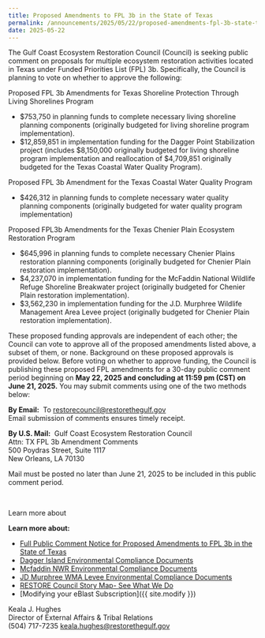 ```yaml
---
title: Proposed Amendments to FPL 3b in the State of Texas
permalink: /announcements/2025/05/22/proposed-amendments-fpl-3b-state-texas/
date: 2025-05-22
---
```


The Gulf Coast Ecosystem Restoration Council (Council) is seeking public comment on proposals for multiple ecosystem restoration activities located in Texas under Funded Priorities List (FPL) 3b. Specifically, the Council is planning to vote on whether to approve the following:

Proposed FPL 3b Amendments for Texas Shoreline Protection Through Living Shorelines Program

- $753,750 in planning funds to complete necessary living shoreline planning components (originally budgeted for living shoreline program implementation).
- $12,859,851 in implementation funding for the Dagger Point Stabilization project (includes $8,150,000 originally budgeted for living shoreline program implementation and reallocation of $4,709,851 originally budgeted for the Texas Coastal Water Quality Program). 

Proposed FPL 3b Amendment for the Texas Coastal Water Quality Program

- $426,312 in planning funds to complete necessary water quality planning components (originally budgeted for water quality program implementation)

Proposed FPL3b Amendments for the Texas Chenier Plain Ecosystem Restoration Program

- $645,996 in planning funds to complete necessary Chenier Plains restoration planning components (originally budgeted for Chenier Plain restoration implementation).
- $4,237,070 in implementation funding for the McFaddin National Wildlife Refuge Shoreline Breakwater project (originally budgeted for Chenier Plain restoration implementation).
- $3,562,230 in implementation funding for the J.D. Murphree Wildlife Management Area Levee project (originally budgeted for Chenier Plain restoration implementation).

These proposed funding approvals are independent of each other; the Council can vote to approve all of the proposed amendments listed above, a subset of them, or none. Background on these proposed approvals is provided below. Before voting on whether to approve funding, the Council is publishing these proposed FPL amendments for a 30-day public comment period beginning on **May 22, 2025 and concluding at 11:59 pm (CST) on June 21, 2025.** You may submit comments using one of the two methods below:

**By Email:**  To [restorecouncil@restorethegulf.gov](mailto:restorecouncil@restorethegulf.gov)  
Email submission of comments ensures timely receipt. 

**By U.S. Mail:**  Gulf Coast Ecosystem Restoration Council  
Attn: TX FPL 3b Amendment Comments  
500 Poydras Street, Suite 1117   
New Orleans, LA 70130

Mail must be posted no later than June 21, 2025 to be included in this public comment period. 

 

Learn more about 

**Learn more about:**

- [Full Public Comment Notice for Proposed Amendments to FPL 3b in the State of Texas](/uploads/Final%20Public%20Notice%2005212025.pdf)
- [Dagger Island Environmental Compliance Documents](/uploads/Dagger%20Island%20Environmental%20Compliance%20Merged%20Compressed%2005152025.pdf)
- [Mcfaddin NWR Environmental Compliance Documents](/uploads/McFaddin%20NWR%20Environmental%20Compliance%20Merged%20Compressed%2005152025.pdf)
- [JD Murphree WMA Levee Environmental Compliance Documents](/uploads/JD%20Murphree%20WMA%20Levee%20Environmental%20Compliance%20Merged%20Compressed%2005152025.pdf)
- [RESTORE Council Story Map- See What We Do](https://restorethegulf.maps.arcgis.com/apps/MapSeries/index.html?appid=fc84cd0bac7540839a43b56936a529ca)
- [Modifying your eBlast Subscription]({{ site.modify }})

Keala J. Hughes  
Director of External Affairs & Tribal Relations  
(504) 717-7235
keala.hughes@restorethegulf.gov
